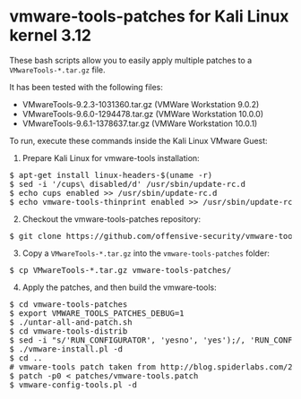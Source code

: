 vmware-tools-patches for Kali Linux kernel 3.12
===============================================

These bash scripts allow you to easily apply multiple patches to a `VMwareTools-*.tar.gz` file.

It has been tested with the following files:

* VMwareTools-9.2.3-1031360.tar.gz (VMWare Workstation 9.0.2)
* VMwareTools-9.6.0-1294478.tar.gz (VMWare Workstation 10.0.0)
* VMwareTools-9.6.1-1378637.tar.gz (VMWare Workstation 10.0.1)

To run, execute these commands inside the Kali Linux VMware Guest:

1. Prepare Kali Linux for vmware-tools installation:
<pre>
$ apt-get install linux-headers-$(uname -r)
$ sed -i '/cups\ disabled/d' /usr/sbin/update-rc.d 
$ echo cups enabled >> /usr/sbin/update-rc.d 
$ echo vmware-tools-thinprint enabled >> /usr/sbin/update-rc.d
</pre>

2. Checkout the vmware-tools-patches repository:
<pre>
$ git clone https://github.com/offensive-security/vmware-tools-patches
</pre>

3. Copy a `VMwareTools-*.tar.gz` into the `vmware-tools-patches` folder:
<pre>
$ cp VMwareTools-*.tar.gz vmware-tools-patches/
</pre>

4. Apply the patches, and then build the vmware-tools:
<pre>
$ cd vmware-tools-patches
$ export VMWARE_TOOLS_PATCHES_DEBUG=1
$ ./untar-all-and-patch.sh
$ cd vmware-tools-distrib
$ sed -i "s/'RUN_CONFIGURATOR', 'yesno', 'yes');/, 'RUN_CONFIGURATOR', 'yesno', 'no');/" vmware-install.pl 
$ ./vmware-install.pl -d
$ cd ..
# vmware-tools patch taken from http://blog.spiderlabs.com/2013/09/installing-vmware-tools-on-kali-linux-and-some-debugging-basics.html (thanks guys!)
$ patch -p0 &lt; patches/vmware-tools.patch 
$ vmware-config-tools.pl -d
</pre>
